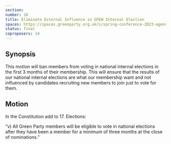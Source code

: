 ```yaml
---
section:
number: 16
title: Eliminate External Influence in GPEW Internal Election
spaces: https://spaces.greenparty.org.uk/s/spring-conference-2023-agenda-forum/?contentId=119477
status: final
coproposers: 14
---
```

## Synopsis
This motion will ban members from voting in national internal elections in the first 3 months of their membership. This will ensure that the results of our national internal elections are what our membership want and not influenced by candidates recruiting new members to join just to vote for them.

## Motion
In the Constitution add to 17. Elections:

“v) All Green Party members will be eligible to vote in national elections after they have been a member for a minimum of three months at the close of nominations.”
